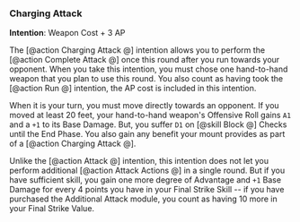 ### Charging Attack
**Intention**: Weapon Cost + 3 AP

The [@action Charging Attack @] intention allows you to perform the [@action Complete Attack @] once this round after you run towards your opponent. When you take this intention, you must chose one hand-to-hand weapon that you plan to use this round. You also count as having took the [@action Run @] intention, the AP cost is included in this intention.

When it is your turn, you must move directly towards an opponent. If you moved at least 20 feet, your hand-to-hand weapon's Offensive Roll gains `A1` and a `+1` to its Base Damage. But, you suffer `D1` on [@skill Block @] Checks until the End Phase. You also gain any benefit your mount provides as part of a [@action Charging Attack @].

Unlike the [@action Attack @] intention, this intention does not let you perform additional [@action Attack Actions @] in a single round. But if you have sufficient skill, you gain one more degree of Advantage and `+1` Base Damage for every 4 points you have in your Final Strike Skill -- if you have purchased the Additional Attack module, you count as having 10 more in your Final Strike Value.